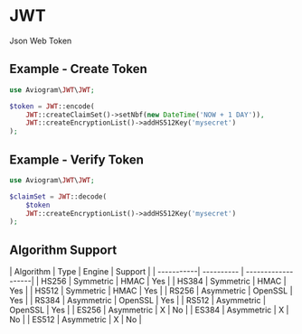 # JWT
Json Web Token

Example - Create Token
----------------------
```php
use Aviogram\JWT\JWT;

$token = JWT::encode(
    JWT::createClaimSet()->setNbf(new DateTime('NOW + 1 DAY')),
    JWT::createEncryptionList()->addHS512Key('mysecret')
);
```

Example - Verify Token
----------------------
```php
use Aviogram\JWT\JWT;

$claimSet = JWT::decode(
    $token
    JWT::createEncryptionList()->addHS512Key('mysecret')
);
```

Algorithm Support
--------------------------------

| Algorithm  | Type       | Engine   | Support |
| -----------| ---------- | -------------------|
| HS256      | Symmetric  | HMAC     | Yes     |
| HS384      | Symmetric  | HMAC     | Yes     |
| HS512      | Symmetric  | HMAC     | Yes     |
| RS256      | Asymmetric | OpenSSL  | Yes     |
| RS384      | Asymmetric | OpenSSL  | Yes     |
| RS512      | Asymmetric | OpenSSL  | Yes     |
| ES256      | Asymmetric | X        | No      |
| ES384      | Asymmetric | X        | No      |
| ES512      | Asymmetric | X        | No      |
